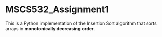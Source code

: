# MSCS532_Assignment1

This is a Python implementation of the Insertion Sort algorithm that sorts arrays in **monotonically decreasing order**.
